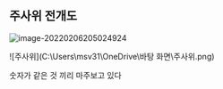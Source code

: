 

## 주사위 전개도

![image-20220206205024924](C:\Users\msv31\AppData\Roaming\Typora\typora-user-images\image-20220206205024924.png)





![주사위](C:\Users\msv31\OneDrive\바탕 화면\주사위.png)

숫자가 같은 것 끼리 마주보고 있다


